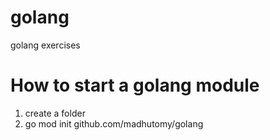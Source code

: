 # golang
golang exercises

# How to start a golang module
1. create a folder
2. go mod init github.com/madhutomy/golang 
